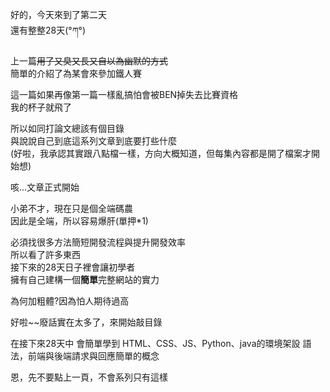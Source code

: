 好的，今天來到了第二天  
還有整整28天(°ཀ°)  

上一篇~~用了又臭又長又自以為幽默的方式~~  
簡單的介紹了為某會來參加鐵人賽

這一篇如果再像第一篇一樣亂搞怕會被BEN掉失去比賽資格  
我的杯子就飛了  

所以如同打論文總該有個目錄  
與說說自己到底這系列文章到底要打些什麼  
(好啦，我承認其實跟八點檔一樣，方向大概知道，但每集內容都是開了檔案才開始想)

咳...文章正式開始

小弟不才，現在只是個全端碼農  
因此是全端，所以容易爆肝(單押*1)

必須找很多方法簡短開發流程與提升開發效率  
所以看了許多東西  
接下來的28天日子裡會讓初學者  
擁有自己建構一個**簡單**完整網站的實力

為何加粗體?因為怕人期待過高

好啦~~廢話實在太多了，來開始敲目錄

在接下來28天中
會簡單學到
HTML、CSS、JS、Python、java的環境架設
語法，前端與後端請求與回應簡單的概念

恩，先不要點上一頁，不會系列只有這樣




